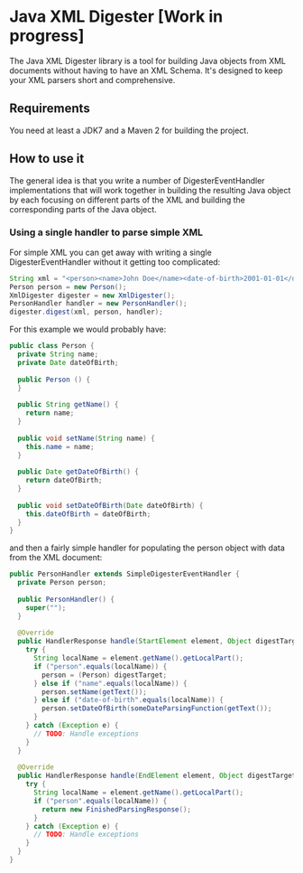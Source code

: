 # Java XML Digester [Work in progress]

The Java XML Digester library is a tool for building Java objects from XML
documents without having to have an XML Schema. It's designed to keep
your XML parsers short and comprehensive.

## Requirements

You need at least a JDK7 and a Maven 2 for building the project.

## How to use it

The general idea is that you write a number of DigesterEventHandler implementations
that will work together in building the resulting Java object by each focusing on
different parts of the XML and building the corresponding parts of the Java object.

### Using a single handler to parse simple XML

For simple XML you can get away with writing a single DigesterEventHandler without
it getting too complicated:

```java
String xml = "<person><name>John Doe</name><date-of-birth>2001-01-01</date-of-birth></person>";
Person person = new Person();
XmlDigester digester = new XmlDigester();
PersonHandler handler = new PersonHandler();
digester.digest(xml, person, handler);
```

For this example we would probably have:

```java
public class Person {
  private String name;
  private Date dateOfBirth;
  
  public Person () {
  }
  
  public String getName() {
    return name;
  }
  
  public void setName(String name) {
    this.name = name;
  }
  
  public Date getDateOfBirth() {
    return dateOfBirth;
  }
  
  public void setDateOfBirth(Date dateOfBirth) {
    this.dateOfBirth = dateOfBirth;
  }
}
```

and then a fairly simple handler for populating the person object with data from the XML document:

```java
public PersonHandler extends SimpleDigesterEventHandler {
  private Person person;
  
  public PersonHandler() {
    super("");
  }
  
  @Override
  public HandlerResponse handle(StartElement element, Object digestTarget) {
    try {
      String localName = element.getName().getLocalPart();
      if ("person".equals(localName)) {
        person = (Person) digestTarget;
      } else if ("name".equals(localName)) {
        person.setName(getText());
      } else if ("date-of-birth".equals(localName)) {
        person.setDateOfBirth(someDateParsingFunction(getText());
      }    
    } catch (Exception e) {
      // TODO: Handle exceptions
    }
  }
  
  @Override
  public HandlerResponse handle(EndElement element, Object digestTarget) {
    try {
      String localName = element.getName().getLocalPart();
      if ("person".equals(localName)) {
        return new FinishedParsingResponse();
      }
    } catch (Exception e) {
      // TODO: Handle exceptions
    }
  }
}
```
